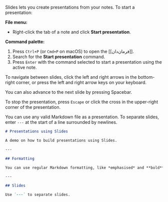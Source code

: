 Slides lets you create presentations from your notes. To start a presentation:

**File menu:**

- Right-click the tab of a note and click **Start presentation**.

**Command palette:**

1. Press `Ctrl+P` (or `Cmd+P` on macOS) to open the [[فرمان‌دان]].
2. Search for the **Start presentation** command.
3. Press `Enter` with the command selected to start a presentation using the active note.

To navigate between slides, click the left and right arrows in the bottom-right corner, or press the left and right arrow keys on your keyboard.

You can also advance to the next slide by pressing Spacebar.

To stop the presentation, press `Escape` or click the cross in the upper-right corner of the presentation.

You can use any valid Markdown file as a presentation. To separate slides, enter `---` at the start of a line surrounded by newlines.

```md
# Presentations using Slides

A demo on how to build presentations using Slides.

---

## Formatting

You can use regular Markdown formatting, like *emphasised* and **bold** text.

---

## Slides

Use `---` to separate slides.
```
